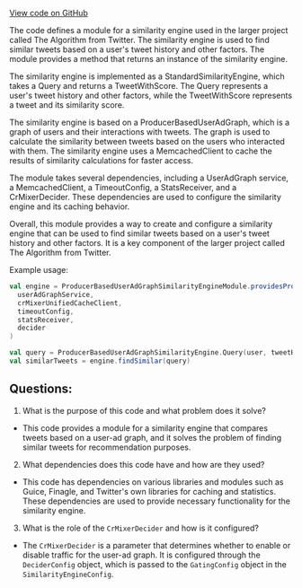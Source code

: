 [View code on GitHub](https://github.com/misbahsy/the-algorithm/cr-mixer/server/src/main/scala/com/twitter/cr_mixer/module/similarity_engine/ProducerBasedUserAdGraphSimilarityEngineModule.scala)

The code defines a module for a similarity engine used in the larger project called The Algorithm from Twitter. The similarity engine is used to find similar tweets based on a user's tweet history and other factors. The module provides a method that returns an instance of the similarity engine.

The similarity engine is implemented as a StandardSimilarityEngine, which takes a Query and returns a TweetWithScore. The Query represents a user's tweet history and other factors, while the TweetWithScore represents a tweet and its similarity score.

The similarity engine is based on a ProducerBasedUserAdGraph, which is a graph of users and their interactions with tweets. The graph is used to calculate the similarity between tweets based on the users who interacted with them. The similarity engine uses a MemcachedClient to cache the results of similarity calculations for faster access.

The module takes several dependencies, including a UserAdGraph service, a MemcachedClient, a TimeoutConfig, a StatsReceiver, and a CrMixerDecider. These dependencies are used to configure the similarity engine and its caching behavior.

Overall, this module provides a way to create and configure a similarity engine that can be used to find similar tweets based on a user's tweet history and other factors. It is a key component of the larger project called The Algorithm from Twitter. 

Example usage:

```scala
val engine = ProducerBasedUserAdGraphSimilarityEngineModule.providesProducerBasedUserAdGraphSimilarityEngine(
  userAdGraphService,
  crMixerUnifiedCacheClient,
  timeoutConfig,
  statsReceiver,
  decider
)

val query = ProducerBasedUserAdGraphSimilarityEngine.Query(user, tweetHistory)
val similarTweets = engine.findSimilar(query)
```
## Questions: 
 1. What is the purpose of this code and what problem does it solve?
- This code provides a module for a similarity engine that compares tweets based on a user-ad graph, and it solves the problem of finding similar tweets for recommendation purposes.

2. What dependencies does this code have and how are they used?
- This code has dependencies on various libraries and modules such as Guice, Finagle, and Twitter's own libraries for caching and statistics. These dependencies are used to provide necessary functionality for the similarity engine.

3. What is the role of the `CrMixerDecider` and how is it configured?
- The `CrMixerDecider` is a parameter that determines whether to enable or disable traffic for the user-ad graph. It is configured through the `DeciderConfig` object, which is passed to the `GatingConfig` object in the `SimilarityEngineConfig`.